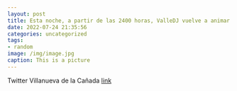 ```yaml
---
layout: post
title: Esta noche, a partir de las 2400 horas, ValleDJ vuelve a animar el recinto ferial y comparte cartel con @anaguerra. ¡No os lo ...
date: 2022-07-24 21:35:56
categories: uncategorized
tags:
- random
image: /img/image.jpg
caption: This is a picture
---
```

Twitter Villanueva de la Cañada [link](https://twitter.com/AytoVDLCanada/status/1551291682276184064)
